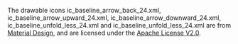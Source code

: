 The drawable icons ic_baseline_arrow_back_24.xml, ic_baseline_arrow_upward_24.xml, ic_baseline_arrow_downward_24.xml, ic_baseline_unfold_less_24.xml and ic_baseline_unfold_less_24.xml are from [Material Design](https://material.io/resources/icons/), and are licensed under the [Apache License V2.0](http://www.apache.org/licenses/LICENSE-2.0.txt).
